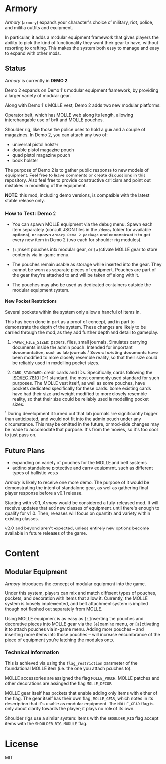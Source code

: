 # Armory

*Armory* (`armory`) expands your character's choice of military, riot, police, and militia outfits and equipment.

In particular, it adds a modular equipment framework that gives players the ability to pick the kind of functionality they want their gear to have, without resorting to crafting. This makes the system both easy to manage and easy to expand with other mods.


## Status

*Armory* is currently in **DEMO 2**.

Demo 2 expands on Demo 1's modular equipment framework, by providing a larger variety of modular gear.

Along with Demo 1's MOLLE vest, Demo 2 adds two new modular platforms:

Operator belt, which has MOLLE web along its length, allowing interchangable use of belt and MOLLE pouches.

Shoulder rig, like those the police uses to hold a gun and a couple of magazines. In Demo 2, you can attach any two of:

* universal pistol holster
* double pistol magazine pouch
* quad pistol magazine pouch
* book holster

The purpose of Demo 2 is to gather public response to new models of equipment. Feel free to leave comments or create discussions in this repository. Also feel free to provide constructive criticism and point out mistakes in modelling of the equipment.

**NOTE**: this mod, including demo versions, is compatible with the latest stable release only.


### How to Test: Demo 2

* You can spawn MOLLE equipment via the debug menu. Spawn each item separately (consult JSON files in the `/demo/` folder for available options), or spawn `Armory Demo 2 package` and deconstruct it to get every new item in Demo 2 (two each for shoulder rig modules).

* `[i]`nsert pouches into modular gear, or `[a]`ctivate MOLLE gear to store contents via in-game menu.

* The pouches remain usable as storage while inserted into the gear. They cannot be worn as separate pieces of equipment. Pouches are part of the gear they're attached to and will be taken off along with it.

* The pouches may also be used as dedicated containers outside the modular equipment system.


#### New Pocket Restrictions

Several pockets within the system only allow a handful of items in.

This has been done in part as a proof of concept, and in part to demonstrate the depth of the system. These changes are likely to be carried through the mod, as they add further depth and detail to gameplay.

1. `PAPER_FILE_SIZED`: papers, files, small journals. Simulates carrying documents inside the admin pouch. Intended for important documentation, such as lab journals.¹ Several existing documents have been modified to more closely resemble reality, so that their size could be reliably used in modelling pocket sizes.

2. `CARD_STANDARD`: credit cards and IDs. Specifically, cards following the [ISO/IEC 7810](https://en.wikipedia.org/wiki/ISO/IEC_7810) ID-1 standard, the most commonly used standard for such purposes. The MOLLE vest itself, as well as some pouches, have pockets dedicated specifically for these cards. Some existing cards have had their size and weight modified to more closely resemble reality, so that their size could be reliably used in modelling pocket sizes.

¹ During development it turned out that lab journals are significantly bigger than anticipated, and would not fit into the admin pouch under any circumstance. This may be omitted in the future, or mod-side changes may be made to accomodate that purpose. It's from the movies, so it's too cool to just pass on.


## Future Plans

* expanding on variety of pouches for the MOLLE and belt systems
* adding standalone protective and carry equipment, such as different types of ballistic vests


*Armory* is likely to receive one more demo. The purpose of it would be demonstrating the intent of standalone gear, as well as gathering final player response before a v0.1 release.

Starting with v0.1, *Armory* would be considered a fully-released mod. It will receive updates that add new classes of equipment, until there's enough to qualify for v1.0. Then, releases will focus on quantity and variety within existing classes.

v2.0 and beyond aren't expected, unless entirely new options become available in future releases of the game.


# Content

## Modular Equipment

*Armory* introduces the concept of modular equipment into the game.

Under this system, players can mix and match different types of pouches, pockets, and decoration with items that allow it. Currently, the MOLLE system is loosely implemented, and belt attachment system is implied though not fleshed out separately from MOLLE.

Using MOLLE equipment is as easy as `[i]`nserting the pouches and decorative pieces into MOLLE gear via the `[e]`xamine menu, or `[a]`ctivating it to attach pouches via in-game menu. Adding more pouches – and inserting more items into those pouches – will increase encumbrance of the piece of equipment you're latching the modules onto.


### Technical Information

This is achieved via using the `flag_restriction` parameter of the foundational MOLLE item (i.e. the one you attach pouches to).

MOLLE accessories are assigned the flag `MOLLE_POUCH`. MOLLE patches and other decorations are assinged the flag `MOLLE_DECOR`.

MOLLE gear itself has pockets that enable adding only items with either of the flag. The gear itself has their own flag, `MOLLE_GEAR`, which notes in its description that it's usable as modular equipment. The `MOLLE_GEAR` flag is only about clarity towards the player; it plays no role of its own.

Shoulder rigs use a similar system: items with the `SHOULDER_RIG` flag accept items with the `SHOULDER_RIG_MODULE` flag.


# License

MIT